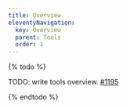 ```yaml
---
title: Overview
eleventyNavigation:
  key: Overview
  parent: Tools
  order: 1
---
```


{% todo %}

TODO: write tools overview. [#1195](https://github.com/Polymer/internal/issues/1195)

{% endtodo %}
